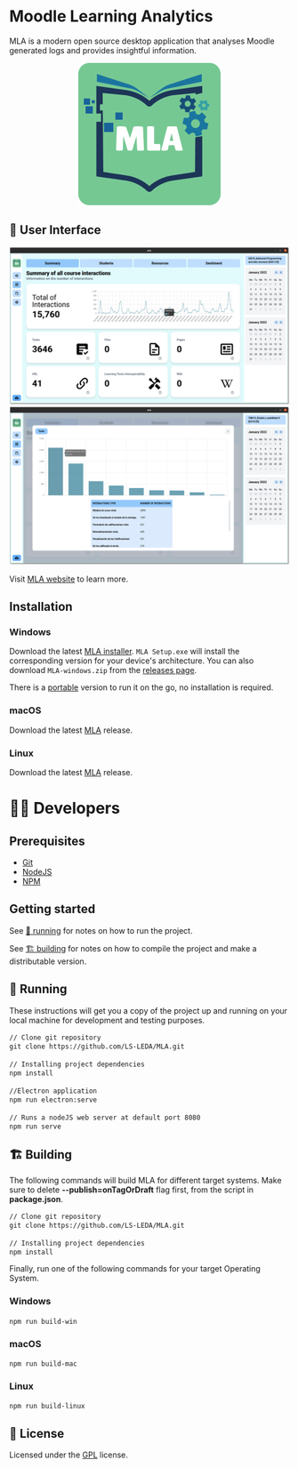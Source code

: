 # Moodle Learning Analytics

MLA is a modern open source desktop application that analyses Moodle generated logs and provides insightful information.

<p align="center">
  <img src="https://raw.githubusercontent.com/LS-LEDA/MLA/main/public/assets/mla_logo.png" alt="MLA Logo"/>
</p>


## 🌟 User Interface
<p align="center">
  <img src="https://raw.githubusercontent.com/LS-LEDA/MLA/main/resources/demo/demo_dashboard.png" alt="Dashboard Demo"/>
  <img src="https://raw.githubusercontent.com/LS-LEDA/MLA/main/resources/demo/demo_summary_card.png" alt="Summary Card Demo"/>
</p>

Visit [MLA website](https://ls-leda.github.io/Moodle-Learning-Analytics/) to learn more.

## Installation

### Windows
Download the latest [MLA installer](https://github.com/LS-LEDA/MLA/releases/latest). `MLA Setup.exe` will install the corresponding version for your device's architecture.
You can also download `MLA-windows.zip` from the [releases page](https://github.com/LS-LEDA/MLA/releases/latest).

There is a [portable](https://github.com/LS-LEDA/MLA/releases/latest) version to run it on the go, no installation is required.

### macOS
Download the latest [MLA](https://github.com/LS-LEDA/MLA/releases/latest) release.

### Linux
Download the latest [MLA](https://github.com/LS-LEDA/MLA/releases/latest) release.


# 👩‍💻 Developers

## Prerequisites

- [Git](https://git-scm.com/)
- [NodeJS](https://nodejs.org/)
- [NPM](https://www.npmjs.com/)

## Getting started

See [🧰 running](https://github.com/LS-LEDA/MLA#running) for notes on how to run the project.

See [🏗️ building](https://github.com/LS-LEDA/MLA#Building) for notes on how to compile the project and make a distributable version.

## 🧰 Running
These instructions will get you a copy of the project up and running on your local machine for development and testing purposes.

```
// Clone git repository
git clone https://github.com/LS-LEDA/MLA.git

// Installing project dependencies
npm install

//Electron application 
npm run electron:serve

// Runs a nodeJS web server at default port 8080 
npm run serve
```

## 🏗️ Building
The following commands will build MLA for different target systems. Make sure to delete **--publish=onTagOrDraft** flag first, from the script in **package.json**.

```
// Clone git repository
git clone https://github.com/LS-LEDA/MLA.git

// Installing project dependencies
npm install
```

Finally, run one of the following commands for your target Operating System.

### Windows
`npm run build-win`

### macOS
`npm run build-mac`

### Linux
`npm run build-linux`


## 📜 License
Licensed under the [GPL](https://github.com/LS-LEDA/MLA/blob/main/LICENSE) license.
